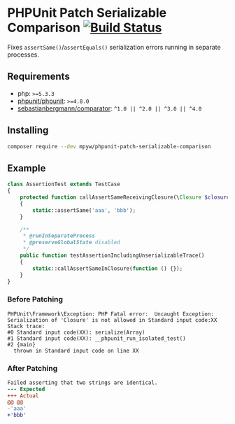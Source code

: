 # PHPUnit Patch Serializable Comparison [![Build Status](https://travis-ci.com/mpyw/phpunit-patch-serializable-comparison.svg?branch=master)](https://travis-ci.com/mpyw/phpunit-patch-serializable-comparison) 

Fixes `assertSame()`/`assertEquals()` serialization errors running in separate processes.

## Requirements

- php: `>=5.3.3`
- [phpunit/phpunit](https://github.com/sebastianbergmann/phpunit): `>=4.8.0`
- [sebastianbergmann/comparator](https://github.com/sebastianbergmann/comparator): `^1.0 || ^2.0 || ^3.0 || ^4.0`

## Installing

```bash
composer require --dev mpyw/phpunit-patch-serializable-comparison
```

## Example

```php
class AssertionTest extends TestCase
{
    protected function callAssertSameReceivingClosure(\Closure $closure)
    {
        static::assertSame('aaa', 'bbb');
    }

    /**
     * @runInSeparateProcess
     * @preserveGlobalState disabled
     */
    public function testAssertionIncludingUnserializableTrace()
    {
        static::callAssertSameInClosure(function () {});
    }
}
```

### Before Patching

```
PHPUnit\Framework\Exception: PHP Fatal error:  Uncaught Exception: Serialization of 'Closure' is not allowed in Standard input code:XX
Stack trace:
#0 Standard input code(XX): serialize(Array)
#1 Standard input code(XX): __phpunit_run_isolated_test()
#2 {main}
  thrown in Standard input code on line XX
```

### After Patching

```diff
Failed asserting that two strings are identical.
--- Expected
+++ Actual
@@ @@
-'aaa'
+'bbb'
```
